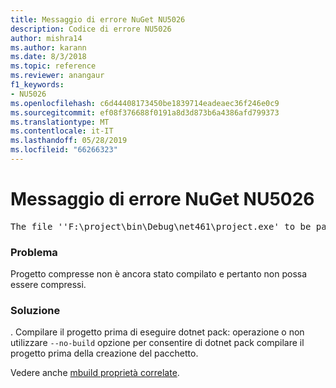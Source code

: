 ```yaml
---
title: Messaggio di errore NuGet NU5026
description: Codice di errore NU5026
author: mishra14
ms.author: karann
ms.date: 8/3/2018
ms.topic: reference
ms.reviewer: anangaur
f1_keywords:
- NU5026
ms.openlocfilehash: c6d44408173450be1839714eadeaec36f246e0c9
ms.sourcegitcommit: ef08f376688f0191a8d3d873b6a4386afd799373
ms.translationtype: MT
ms.contentlocale: it-IT
ms.lasthandoff: 05/28/2019
ms.locfileid: "66266323"
---
```

# <a name="nuget-error-nu5026"></a>Messaggio di errore NuGet NU5026
<pre>The file ''F:\project\bin\Debug\net461\project.exe' to be packed was not found on disk.</pre>

### <a name="issue"></a>Problema

Progetto compresse non è ancora stato compilato e pertanto non possa essere compressi.


### <a name="solution"></a>Soluzione

. Compilare il progetto prima di eseguire dotnet pack: operazione o non utilizzare `--no-build` opzione per consentire di dotnet pack compilare il progetto prima della creazione del pacchetto.

Vedere anche [mbuild proprietà correlate](../msbuild-targets.md#output-assemblies).

